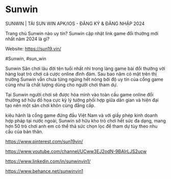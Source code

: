 # Sunwin

SUNWIN | TẢI SUN WIN APK/IOS - ĐĂNG KÝ &amp; ĐĂNG NHẬP 2024

Trang chủ Sunwin nào uy tín? Sunwin cập nhật link game đổi thưởng mới nhất năm 2024 là gì?

Website: https://sun19.vin/

#Sunwin, #sun_win

Sunwin Sân chơi lâu đời tên tuổi nhất nhì trong làng game bài đổi thưởng vời hàng loạt trò chơi cá cược online đình đám. Sau bao năm có mặt trên thị trường Sunwin vẫn chưa từng ngừng hết nóng bởi độ uy tín của cổng game cũng như là chất lượng dùng cho người chơi tham dự.

Tại Sunwin người chơi sẽ được hòa mình vào toàn cầu game online đổi thưởng sở hữu đồ họa cực kỳ lý tưởng phối hợp giữa dân gian và hiện đại tạo nên một sân chơi khôn cùng đẳng cấp.

kiêu hãnh là cổng game đứng đầu Việt Nam và với giấy phép kinh doanh hợp pháp tại nước ngoài, Sunwin sở hữu kho trò chơi hết sức đa dạng, mang hơn 50 trò chơi anh em có thể thả sức chọn lọc để tham dự tùy theo nhu cầu của bản thân.

https://www.pinterest.com/sun19vin/

https://www.youtube.com/channel/UCww3EJ2odN-9BAIrLJS2ucw

https://www.linkedin.com/in/sunwinvin1/

https://www.behance.net/sunwinvin1
